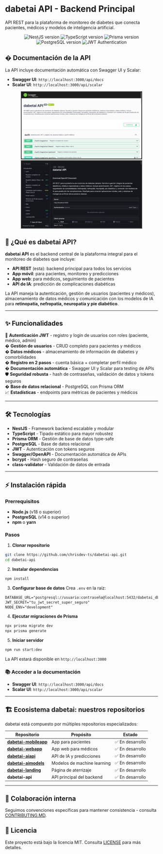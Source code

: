 # dabetai API - Backend Principal

API REST para la plataforma de monitoreo de diabetes que conecta pacientes, médicos y modelos de inteligencia artificial.

<p align="center">
  <img src="https://img.shields.io/badge/NestJS-11.x-red?logo=nestjs" alt="NestJS version">
  <img src="https://img.shields.io/badge/TypeScript-5.x-blue?logo=typescript" alt="TypeScript version">
  <img src="https://img.shields.io/badge/Prisma-6.x-2D3748?logo=prisma" alt="Prisma version">
  <img src="https://img.shields.io/badge/PostgreSQL-16-blue?logo=postgresql" alt="PostgreSQL version">
  <img src="https://img.shields.io/badge/JWT-Auth-green?logo=jsonwebtokens" alt="JWT Authentication">
</p>

## � Documentación de la API

La API incluye documentación automática con Swagger UI y Scalar:

- **Swagger UI**: `http://localhost:3000/api/docs`
- **Scalar UI**: `http://localhost:3000/api/scalar`

<p align="center">
  <img src="./assets/swagger-preview.png" alt="Swagger UI" width="400"/>
  <img src="./assets/scalar-preview.png" alt="Scalar UI" width="400"/>
</p>

## 🏥 ¿Qué es dabetai API?

**dabetai API** es el backend central de la plataforma integral para el monitoreo de diabetes que incluye:

- **API REST** (esta): backend principal para todos los servicios
- **App móvil**: para pacientes, monitoreo y predicciones
- **App web**: para médicos, seguimiento de pacientes
- **API de IA**: predicción de complicaciones diabéticas

La API maneja la autenticación, gestión de usuarios (pacientes y médicos), almacenamiento de datos médicos y comunicación con los modelos de IA para **retinopatía, nefropatía, neuropatía y pie diabético**.

---

## ✨ Funcionalidades

🔐 **Autenticación JWT** - registro y login de usuarios con roles (paciente, médico, admin)  
� **Gestión de usuarios** - CRUD completo para pacientes y médicos  
� **Datos médicos** - almacenamiento de información de diabetes y comorbilidades  
� **Registro en 2 pasos** - cuenta básica + completar perfil médico  
� **Documentación automática** - Swagger UI y Scalar para testing de APIs  
🛡️ **Seguridad robusta** - hash de contraseñas, validación de datos y tokens seguros  
�️ **Base de datos relacional** - PostgreSQL con Prisma ORM  
📈 **Estadísticas** - endpoints para métricas de pacientes y médicos

---

## 🛠 Tecnologías

- **NestJS** - Framework backend escalable y modular
- **TypeScript** - Tipado estático para mayor robustez
- **Prisma ORM** - Gestión de base de datos type-safe
- **PostgreSQL** - Base de datos relacional
- **JWT** - Autenticación con tokens seguros
- **Swagger/OpenAPI** - Documentación automática de APIs
- **bcrypt** - Hash seguro de contraseñas
- **class-validator** - Validación de datos de entrada

---

## ⚡ Instalación rápida

### Prerrequisitos

- **Node.js** (v18 o superior)
- **PostgreSQL** (v14 o superior)
- **npm** o **yarn**

### Pasos

1. **Clonar repositorio**

```bash
git clone https://github.com/chrisdev-ts/dabetai-api.git
cd dabetai-api
```

2. **Instalar dependencias**

```bash
npm install
```

3. **Configurar base de datos**
   Crea `.env` en la raíz:

```env
DATABASE_URL="postgresql://usuario:contraseña@localhost:5432/dabetai_db"
JWT_SECRET="tu_jwt_secret_super_seguro"
NODE_ENV="development"
```

4. **Ejecutar migraciones de Prisma**

```bash
npx prisma migrate dev
npx prisma generate
```

5. **Iniciar servidor**

```bash
npm run start:dev
```

La API estará disponible en `http://localhost:3000`

### 📚 Acceder a la documentación

- **Swagger UI**: `http://localhost:3000/api/docs`
- **Scalar UI**: `http://localhost:3000/api/scalar`

---

## 🏗 Ecosistema dabetai: nuestros repositorios

dabetai está compuesto por múltiples repositorios especializados:

| Repositorio                                                             | Propósito                   | Estado           |
| ----------------------------------------------------------------------- | --------------------------- | ---------------- |
| **[dabetai-mobileapp](https://github.com/Fermin-Cardenas/dabetai-mobileapp)** | App para pacientes          | ✅ En desarrollo |
| **[dabetai-webapp](https://github.com/chrisdev-ts/dabetai-webapp)**     | App web para médicos        | ✅ En desarrollo |
| **[dabetai-aiapi](https://github.com/aleor25/dabetai-aiapi)**           | API de IA y predicciones    | ✅ En desarrollo |
| **[dabetai-aimodels](https://github.com/chrisdev-ts/dabetai-aimodels)** | Modelos de machine learning | ✅ En desarrollo |
| **[dabetai-landing](https://github.com/chrisdev-ts/dabetai-landing)**   | Página de aterrizaje        | ✅ En desarrollo |
| **dabetai-api**                                                         | API principal del backend   | ✅ En desarrollo |

---

## 🤝 Colaboración interna

Seguimos convenciones específicas para mantener consistencia - consulta [CONTRIBUTING.MD](CONTRIBUTING.MD).

## 📝 Licencia

Este proyecto está bajo la licencia MIT. Consulta [LICENSE](LICENSE) para más detalles.
